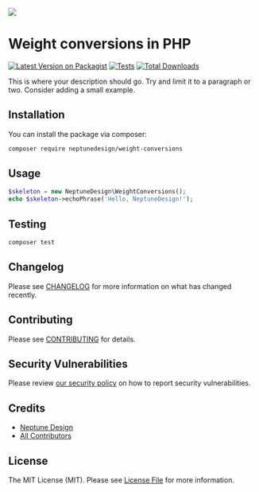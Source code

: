 
[<img src="https://github-ads.s3.eu-central-1.amazonaws.com/support-ukraine.svg?t=1" />](https://supportukrainenow.org)

# Weight conversions in PHP

[![Latest Version on Packagist](https://img.shields.io/packagist/v/neptunedesign/weight-conversions.svg?style=flat-square)](https://packagist.org/packages/neptunedesign/weight-conversions)
[![Tests](https://github.com/neptunedesign/weight-conversions/actions/workflows/run-tests.yml/badge.svg?branch=main)](https://github.com/neptunedesign/weight-conversions/actions/workflows/run-tests.yml)
[![Total Downloads](https://img.shields.io/packagist/dt/neptunedesign/weight-conversions.svg?style=flat-square)](https://packagist.org/packages/neptunedesign/weight-conversions)

This is where your description should go. Try and limit it to a paragraph or two. Consider adding a small example.

## Installation

You can install the package via composer:

```bash
composer require neptunedesign/weight-conversions
```

## Usage

```php
$skeleton = new NeptuneDesign\WeightConversions();
echo $skeleton->echoPhrase('Hello, NeptuneDesign!');
```

## Testing

```bash
composer test
```

## Changelog

Please see [CHANGELOG](CHANGELOG.md) for more information on what has changed recently.

## Contributing

Please see [CONTRIBUTING](https://github.com/spatie/.github/blob/main/CONTRIBUTING.md) for details.

## Security Vulnerabilities

Please review [our security policy](../../security/policy) on how to report security vulnerabilities.

## Credits

- [Neptune Design](https://github.com/NeptuneDesign)
- [All Contributors](../../contributors)

## License

The MIT License (MIT). Please see [License File](LICENSE.md) for more information.
